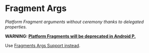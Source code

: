 # Fragment Args

*Platform Fragment arguments without ceremony thanks to delegated properties.*

**WARNING: [Platform Fragments will be deprecated in Android P.](
https://github.com/LouisCAD/Splitties/issues/29)**

Use [Fragments Args Support instead](../fragmentargs-support/README.md).
